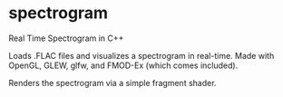 # spectrogram
Real Time Spectrogram in C++

Loads .FLAC files and visualizes a spectrogram in real-time.
Made with OpenGL, GLEW, glfw, and FMOD-Ex (which comes included).

Renders the spectrogram via a simple fragment shader.
